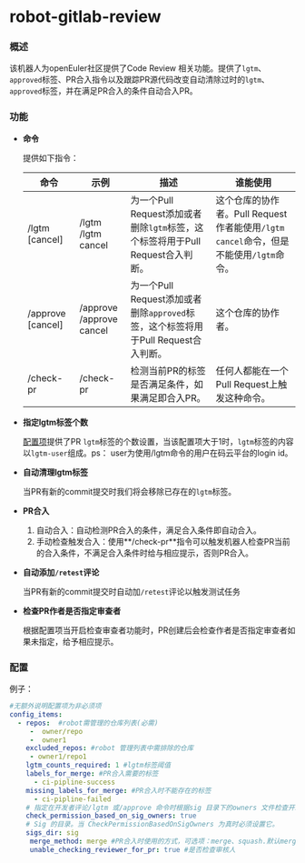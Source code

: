 # robot-gitlab-review

### 概述

该机器人为openEuler社区提供了Code Review 相关功能。提供了`lgtm`、`approved`标签、PR合入指令以及跟踪PR源代码改变自动清除过时的`lgtm`、`approved`标签，并在满足PR合入的条件自动合入PR。

### 功能

- **命令**

  提供如下指令：

  | 命令              | 示例                         | 描述                                                         | 谁能使用                                                     |
  | ----------------- | ---------------------------- | ------------------------------------------------------------ | ------------------------------------------------------------ |
  | /lgtm [cancel]    | /lgtm<br/>/lgtm cancel       | 为一个Pull Request添加或者删除`lgtm`标签，这个标签将用于Pull Request合入判断。 | 这个仓库的协作者。Pull Request作者能使用`/lgtm cancel`命令，但是不能使用`/lgtm`命令。 |
  | /approve [cancel] | /approve<br/>/approve cancel | 为一个Pull Request添加或者删除`approved`标签，这个标签将用于Pull Request合入判断。 | 这个仓库的协作者。                                           |
  | /check-pr         | /check-pr                    | 检测当前PR的标签是否满足条件，如果满足即合入PR。             | 任何人都能在一个Pull Request上触发这种命令。                 |

- **指定lgtm标签个数**

  [配置项](#configuration)提供了PR `lgtm`标签的个数设置，当该配置项大于1时，`lgtm`标签的内容以`lgtm-user`组成。ps： user为使用/lgtm命令的用户在码云平台的login id。

- **自动清理lgtm标签**

  当PR有新的commit提交时我们将会移除已存在的`lgtm`标签。

- **PR合入**

  1. 自动合入：自动检测PR合入的条件，满足合入条件即自动合入。
  2. 手动检查触发合入：使用**/check-pr**指令可以触发机器人检查PR当前的合入条件，不满足合入条件时给与相应提示，否则PR合入。

- **自动添加`/retest`评论**

  当PR有新的commit提交时自动加`/retest`评论以触发测试任务
  
- **检查PR作者是否指定审查者**

  根据配置项当开启检查审查者功能时，PR创建后会检查作者是否指定审查者如果未指定，给予相应提示。
  
### 配置<a id="configuration"/>

例子：

```yaml
#无额外说明配置项为非必须项
config_items:
  - repos:  #robot需管理的仓库列表(必需)
     -  owner/repo
     -  owner1
    excluded_repos: #robot 管理列表中需排除的仓库
     - owner1/repo1
    lgtm_counts_required: 1 #lgtm标签阈值
    labels_for_merge: #PR合入需要的标签
      - ci-pipline-success
    missing_labels_for_merge: #PR合入时不能存在的标签
      - ci-pipline-failed
    # 指定在开发者评论/lgtm 或/approve 命令时根据sig 目录下的owners 文件检查开发者的权限。
    check_permission_based_on_sig_owners: true
    # Sig 的目录。当 CheckPermissionBasedOnSigOwners 为真时必须设置它。
    sigs_dir: sig
     merge_method: merge #PR合入时使用的方式，可选项：merge、squash.默认merge.
     unable_checking_reviewer_for_pr: true #是否检查审核人
```

